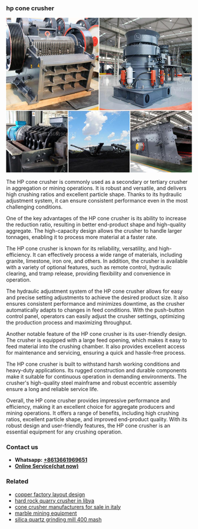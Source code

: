 <h3>hp cone crusher</h3><img src='1708497680.jpg' alt=''><p>The HP cone crusher is commonly used as a secondary or tertiary crusher in aggregation or mining operations. It is robust and versatile, and delivers high crushing ratios and excellent particle shape. Thanks to its hydraulic adjustment system, it can ensure consistent performance even in the most challenging conditions.</p><p>One of the key advantages of the HP cone crusher is its ability to increase the reduction ratio, resulting in better end-product shape and high-quality aggregate. The high-capacity design allows the crusher to handle larger tonnages, enabling it to process more material at a faster rate.</p><p>The HP cone crusher is known for its reliability, versatility, and high-efficiency. It can effectively process a wide range of materials, including granite, limestone, iron ore, and others. In addition, the crusher is available with a variety of optional features, such as remote control, hydraulic clearing, and tramp release, providing flexibility and convenience in operation.</p><p>The hydraulic adjustment system of the HP cone crusher allows for easy and precise setting adjustments to achieve the desired product size. It also ensures consistent performance and minimizes downtime, as the crusher automatically adapts to changes in feed conditions. With the push-button control panel, operators can easily adjust the crusher settings, optimizing the production process and maximizing throughput.</p><p>Another notable feature of the HP cone crusher is its user-friendly design. The crusher is equipped with a large feed opening, which makes it easy to feed material into the crushing chamber. It also provides excellent access for maintenance and servicing, ensuring a quick and hassle-free process.</p><p>The HP cone crusher is built to withstand harsh working conditions and heavy-duty applications. Its rugged construction and durable components make it suitable for continuous operation in demanding environments. The crusher's high-quality steel mainframe and robust eccentric assembly ensure a long and reliable service life.</p><p>Overall, the HP cone crusher provides impressive performance and efficiency, making it an excellent choice for aggregate producers and mining operations. It offers a range of benefits, including high crushing ratios, excellent particle shape, and improved end-product quality. With its robust design and user-friendly features, the HP cone crusher is an essential equipment for any crushing operation.</p><h3>Contact us</h3><ul><li><strong>Whatsapp:&nbsp;<a href="https://wa.me/8613661969651">+8613661969651</a></strong></li><li><a href="https://swt.shibang-china.com/?git&amp;zhl&amp;hp cone crusher"><strong>Online Service(chat now)</strong></a></li></ul><h3>Related</h3><ul><li><a href='copper factory layout design.md'>copper factory layout design</a></li><li><a href='hard rock quarry crusher in libya.md'>hard rock quarry crusher in libya</a></li><li><a href='cone crusher manufacturers for sale in italy.md'>cone crusher manufacturers for sale in italy</a></li><li><a href='marble mining equipment.md'>marble mining equipment</a></li><li><a href='silica quartz grinding mill 400 mash.md'>silica quartz grinding mill 400 mash</a></li></ul>